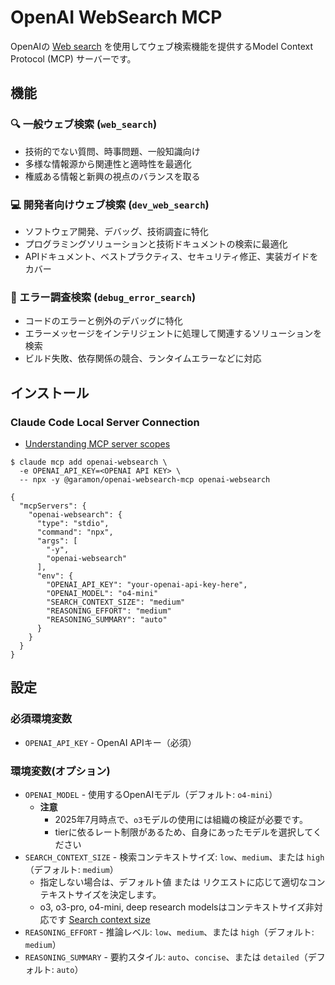 # OpenAI WebSearch MCP

OpenAIの [Web search](https://platform.openai.com/docs/guides/tools-web-search?api-mode=responses) を使用してウェブ検索機能を提供するModel Context Protocol (MCP) サーバーです。

## 機能

### 🔍 一般ウェブ検索 (`web_search`)

- 技術的でない質問、時事問題、一般知識向け
- 多様な情報源から関連性と適時性を最適化
- 権威ある情報と新興の視点のバランスを取る

### 💻 開発者向けウェブ検索 (`dev_web_search`)

- ソフトウェア開発、デバッグ、技術調査に特化
- プログラミングソリューションと技術ドキュメントの検索に最適化
- APIドキュメント、ベストプラクティス、セキュリティ修正、実装ガイドをカバー

### 🔧 エラー調査検索 (`debug_error_search`)

- コードのエラーと例外のデバッグに特化
- エラーメッセージをインテリジェントに処理して関連するソリューションを検索
- ビルド失敗、依存関係の競合、ランタイムエラーなどに対応

## インストール

### Claude Code Local Server Connection

- [Understanding MCP server scopes](https://docs.anthropic.com/en/docs/claude-code/mcp#understanding-mcp-server-scopes)

```
$ claude mcp add openai-websearch \
  -e OPENAI_API_KEY=<OPENAI API KEY> \
  -- npx -y @garamon/openai-websearch-mcp openai-websearch
```

```
{
  "mcpServers": {
    "openai-websearch": {
      "type": "stdio",
      "command": "npx",
      "args": [
        "-y",
        "openai-websearch"
      ],
      "env": {
        "OPENAI_API_KEY": "your-openai-api-key-here",
        "OPENAI_MODEL": "o4-mini"
        "SEARCH_CONTEXT_SIZE": "medium"
        "REASONING_EFFORT": "medium"
        "REASONING_SUMMARY": "auto"
      }
    }
  }
}
```

## 設定

### 必須環境変数

- `OPENAI_API_KEY` - OpenAI APIキー（必須）

### 環境変数(オプション)

- `OPENAI_MODEL` - 使用するOpenAIモデル（デフォルト: `o4-mini`）
  - **注意**
    - 2025年7月時点で、`o3`モデルの使用には組織の検証が必要です。
    - tierに依るレート制限があるため、自身にあったモデルを選択してください
- `SEARCH_CONTEXT_SIZE` - 検索コンテキストサイズ: `low`、`medium`、または `high`（デフォルト: `medium`）
  - 指定しない場合は、デフォルト値 または リクエストに応じて適切なコンテキストサイズを決定します。
  - o3, o3-pro, o4-mini, deep research modelsはコンテキストサイズ非対応です [Search context size](https://platform.openai.com/docs/guides/tools-web-search?api-mode=responses#search-context-size)
- `REASONING_EFFORT` - 推論レベル: `low`、`medium`、または `high`（デフォルト: `medium`）
- `REASONING_SUMMARY` - 要約スタイル: `auto`、`concise`、または `detailed`（デフォルト: `auto`）
